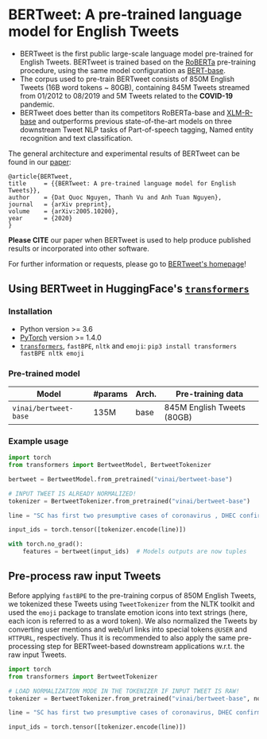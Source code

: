 # <a name="introduction"></a> BERTweet: A pre-trained language model for English Tweets 

 - BERTweet is the first public large-scale language model pre-trained for English Tweets. BERTweet is trained based on the [RoBERTa](https://github.com/pytorch/fairseq/blob/master/examples/roberta/README.md)  pre-training procedure, using the same model configuration as [BERT-base](https://github.com/google-research/bert). 
 - The corpus used to pre-train BERTweet consists of 850M English Tweets (16B word tokens ~ 80GB), containing 845M Tweets streamed from 01/2012 to 08/2019 and 5M Tweets related to the **COVID-19** pandemic. 
 - BERTweet does better than its competitors RoBERTa-base and [XLM-R-base](https://arxiv.org/abs/1911.02116) and outperforms previous state-of-the-art models on three downstream Tweet NLP tasks of Part-of-speech tagging, Named entity recognition and text classification.

The general architecture and experimental results of BERTweet can be found in our [paper](https://arxiv.org/abs/2005.10200):

    @article{BERTweet,
    title     = {{BERTweet: A pre-trained language model for English Tweets}},
    author    = {Dat Quoc Nguyen, Thanh Vu and Anh Tuan Nguyen},
    journal   = {arXiv preprint},
    volume    = {arXiv:2005.10200},
    year      = {2020}
    }

**Please CITE** our paper when BERTweet is used to help produce published results or incorporated into other software.

For further information or requests, please go to [BERTweet's homepage](https://github.com/VinAIResearch/BERTweet)!

## <a name="transformers"></a> Using BERTweet in HuggingFace's [`transformers`](https://github.com/huggingface/transformers) 

### <a name="install2"></a> Installation 

 -  Python version >= 3.6
 - [PyTorch](http://pytorch.org/) version >= 1.4.0
 - [`transformers`](https://github.com/huggingface/transformers), `fastBPE`, `nltk` and `emoji`: `pip3 install transformers fastBPE nltk emoji`

### <a name="models2"></a> Pre-trained model 

Model | #params | Arch. | Pre-training data
---|---|---|---
`vinai/bertweet-base` | 135M | base | 845M English Tweets (80GB)


### <a name="usage2"></a> Example usage 

```python
import torch
from transformers import BertweetModel, BertweetTokenizer

bertweet = BertweetModel.from_pretrained("vinai/bertweet-base")

# INPUT TWEET IS ALREADY NORMALIZED!
tokenizer = BertweetTokenizer.from_pretrained("vinai/bertweet-base")

line = "SC has first two presumptive cases of coronavirus , DHEC confirms HTTPURL via @USER :cry:"

input_ids = torch.tensor([tokenizer.encode(line)])

with torch.no_grad():
    features = bertweet(input_ids)  # Models outputs are now tuples
```

## Pre-process raw input Tweets 

Before applying `fastBPE` to the pre-training corpus of 850M English Tweets, we tokenized these  Tweets using `TweetTokenizer` from the NLTK toolkit and used the `emoji` package to translate emotion icons into text strings (here, each icon is referred to as a word token).   We also normalized the Tweets by converting user mentions and web/url links into special tokens `@USER` and `HTTPURL`, respectively. Thus it is recommended to also apply the same pre-processing step for BERTweet-based downstream applications w.r.t. the raw input Tweets.

```python
import torch
from transformers import BertweetTokenizer

# LOAD NORMALIZATION MODE IN THE TOKENIZER IF INPUT TWEET IS RAW!
tokenizer = BertweetTokenizer.from_pretrained("vinai/bertweet-base", normalization=True)

line = "SC has first two presumptive cases of coronavirus, DHEC confirms https://postandcourier.com/health/covid19/sc-has-first-two-presumptive-cases-of-coronavirus-dhec-confirms/article_bddfe4ae-5fd3-11ea-9ce4-5f495366cee6.html?utm_medium=social&utm_source=twitter&utm_campaign=user-share… via @postandcourier"

input_ids = torch.tensor([tokenizer.encode(line)])
```

